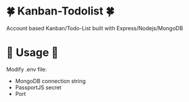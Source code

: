 # 🍀 Kanban-Todolist 🍀

Account based Kanban/Todo-List built with Express/Nodejs/MongoDB

# 🚀 Usage 🚀

Modify .env file:

-	MongoDB connection string
- PassportJS secret 
- Port

